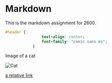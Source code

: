 # Markdown
This is the markdown assignment for 2600.

```css
#header {
                text-align: center; 
                font-family: "comic sans ms"; 
            }
```

Image of a cat 

![Cat](https://static-cdn.123rf.com/images/v5/index-thumbnail/84170952-b.jpg "Cat")

[a relative link](File-2.md)